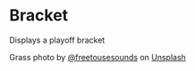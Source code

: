 # Bracket

Displays a playoff bracket

Grass photo by [@freetousesounds](https://unsplash.com/@freetousesoundscom?utm_source=unsplash&utm_medium=referral&utm_content=creditCopyText) on [Unsplash](https://unsplash.com/s/photos/american-football-field?utm_source=unsplash&utm_medium=referral&utm_content=creditCopyTextUnsplash)

